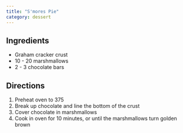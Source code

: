 ```yaml
---
title: "S'mores Pie"
category: dessert
---
```


## Ingredients
- Graham cracker crust
- 10 - 20 marshmallows
- 2 - 3 chocolate bars

## Directions
1. Preheat oven to 375
2. Break up chocolate and line the bottom of the crust
3. Cover chocolate in marshmallows
4. Cook in oven for 10 minutes, or until the marshmallows turn golden brown
